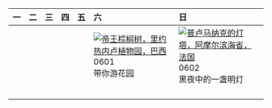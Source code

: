| 一   | 二   | 三   | 四   | 五   | 六                                                                                                                                                                                            | 日                                                                                                                                                                                |
|:----|:----|:----|:----|:----|:---------------------------------------------------------------------------------------------------------------------------------------------------------------------------------------------|:---------------------------------------------------------------------------------------------------------------------------------------------------------------------------------|
|     |     |     |     |     | [![](https://www.bing.com/th?id=OHR.CancaoDoExilio_ZH-CN1012675104_320x240.jpg '帝王棕榈树，里约热内卢植物园，巴西')](https://www.bing.com/th?id=OHR.CancaoDoExilio_ZH-CN1012675104_UHD.jpg)<br>0601<br>带你游花园 | [![](https://www.bing.com/th?id=OHR.MenRuz_ZH-CN2021725181_320x240.jpg '普卢马纳克的灯塔，阿摩尔滨海省，法国')](https://www.bing.com/th?id=OHR.MenRuz_ZH-CN2021725181_UHD.jpg)<br>0602<br>黑夜中的一盏明灯 |
|     |     |     |     |     |                                                                                                                                                                                              |                                                                                                                                                                                  |
|     |     |     |     |     |                                                                                                                                                                                              |                                                                                                                                                                                  |
|     |     |     |     |     |                                                                                                                                                                                              |                                                                                                                                                                                  |
|     |     |     |     |     |                                                                                                                                                                                              |                                                                                                                                                                                  |